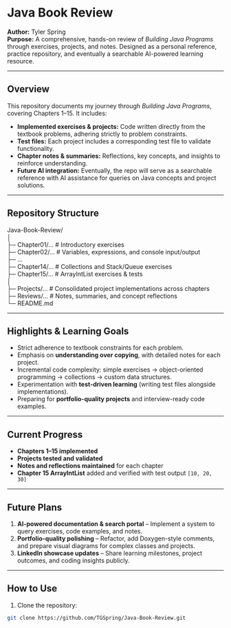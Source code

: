 # Java Book Review

**Author:** Tyler Spring  
**Purpose:** A comprehensive, hands-on review of *Building Java Programs* through exercises, projects, and notes. Designed as a personal reference, practice repository, and eventually a searchable AI-powered learning resource.

---

## Overview

This repository documents my journey through *Building Java Programs*, covering Chapters 1–15. It includes:

- **Implemented exercises & projects:** Code written directly from the textbook problems, adhering strictly to problem constraints.  
- **Test files:** Each project includes a corresponding test file to validate functionality.  
- **Chapter notes & summaries:** Reflections, key concepts, and insights to reinforce understanding.  
- **Future AI integration:** Eventually, the repo will serve as a searchable reference with AI assistance for queries on Java concepts and project solutions.

---

## Repository Structure

Java-Book-Review/  
│  
├─ Chapter01/… # Introductory exercises  
├─ Chapter02/… # Variables, expressions, and console input/output  
├─ ...  
├─ Chapter14/… # Collections and Stack/Queue exercises  
├─ Chapter15/… # ArrayIntList exercises & tests  
│  
├─ Projects/… # Consolidated project implementations across chapters  
├─ Reviews/… # Notes, summaries, and concept reflections  
└─ README.md  

---

## Highlights & Learning Goals

- Strict adherence to textbook constraints for each problem.  
- Emphasis on **understanding over copying**, with detailed notes for each project.  
- Incremental code complexity: simple exercises → object-oriented programming → collections → custom data structures.  
- Experimentation with **test-driven learning** (writing test files alongside implementations).  
- Preparing for **portfolio-quality projects** and interview-ready code examples.  

---

## Current Progress

- **Chapters 1–15 implemented**  
- **Projects tested and validated**  
- **Notes and reflections maintained** for each chapter  
- **Chapter 15 ArrayIntList** added and verified with test output `[10, 20, 30]`  

---

## Future Plans

1. **AI-powered documentation & search portal** – Implement a system to query exercises, code examples, and notes.  
2. **Portfolio-quality polishing** – Refactor, add Doxygen-style comments, and prepare visual diagrams for complex classes and projects.  
3. **LinkedIn showcase updates** – Share learning milestones, project outcomes, and coding insights publicly.  

---

## How to Use

1. Clone the repository:

```bash
git clone https://github.com/TGSpring/Java-Book-Review.git
